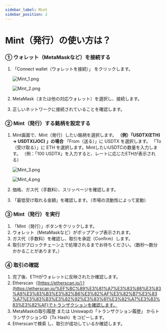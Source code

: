 ```yaml
---
sidebar_label: Mint
sidebar_position: 2
---
```


# Mint（発行）の使い方は？

### **① ウォレット（MetaMaskなど）を接続する**

1. 「Connect wallet（ウォレットを接続）」 をクリックします。
    
    ![Mint_1.png](/img/docs/Mint_1.png)
    
    ![Mint_2.png](/img/docs/Mint_2.png)
    
2. MetaMask（または他の対応ウォレット）を選択し、接続します。
3. 正しいネットワークに接続されていることを確認します。

### **② Mint（発行）する銘柄を設定する**

1. Mint画面で、Mint（発行）したい銘柄を選択します。
**（例）「USDTX(ETH) → USDTX(JOC) 」の場合**
「From（送る）」に USDTX を選択します。
「To（受け取る）」に ETH を選択します。MintしたいUSDTCの数量を入力します。
（例：「100 USDTX」を入力すると、レートに応じたETHが表示される）
    
    ![Mint_3.png](/img/docs/Mint_3.png)

    ![Mint_4.png](/img/docs/Mint_4.png)
        
2. 価格、ガス代（手数料）、スリッページを確認します。
3. 「最低受け取れる金額」を確認します。（市場の流動性によって変動）

### **③ Mint（発行）を実行**

1. 「Mint（発行）」ボタンをクリックします。
2. ウォレット（MetaMaskなど）がポップアップ表示されます。
3. ガス代（手数料）を確認し、取引を承認（Confirm）します。
4. 取引がブロックチェーン上で処理されるまでお待ちください。（数秒～数分かかることがあります。）

### **④ 取引の確認**

1. 完了後、ETHがウォレットに反映されたか確認します。
2. Etherscan（[https://etherscan.io/）](https://etherscan.io/%EF%BC%89%E3%81%A7%E3%83%88%E3%83%A9%E3%83%B3%E3%82%B6%E3%82%AF%E3%82%B7%E3%83%A7%E3%83%B3%E3%82%92%E3%83%81%E3%82%A7%E3%83%83%E3%82%AF)でトランザクションを確認します。
3. MetaMaskの取引履歴 または Uniswapの「トランザクション履歴」 からトランザクションID（Tx Hash）をコピーします。
4. Etherscanで検索 し、取引が成功しているか確認します。